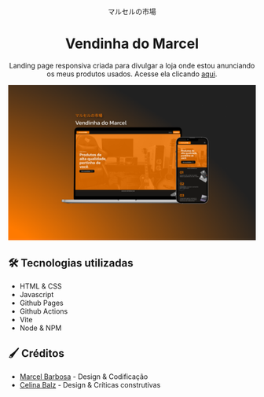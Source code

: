 <p align="center">マルセルの市場</p>
<h1 align="center">
    Vendinha do Marcel
</h1>

<p align="center">
    Landing page responsiva criada para divulgar a loja onde estou anunciando os meus produtos usados. Acesse ela clicando <a href="https://marcelsby.github.io/vendinha-do-marcel">aqui</a>.
</p>

<p align="center">
    <img src="./.github/readme-hero.png"/>
</p>

## 🛠️ Tecnologias utilizadas

- HTML & CSS
- Javascript
- Github Pages
- Github Actions
- Vite
- Node & NPM

## 🖌️ Créditos

- [Marcel Barbosa](https://www.linkedin.com/in/marcelsby) - Design & Codificação
- [Celina Balz](https://www.linkedin.com/in/celina-ariella-oliveira-balz-049837201/) - Design & Críticas construtivas 
